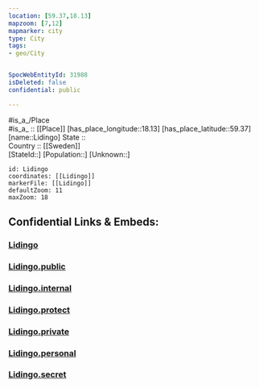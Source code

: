 ```yaml
---
location: [59.37,18.13] 
mapzoom: [7,12] 
mapmarker: city 
type: City
tags:
- geo/City


SpocWebEntityId: 31988
isDeleted: false
confidential: public

---
```

#is_a_/Place  
#is_a_ :: [[Place]] 
[has_place_longitude::18.13] 
[has_place_latitude::59.37] 
[name::Lidingo] 
State ::  
Country :: [[Sweden]]  
[StateId::] 
[Population::] 
[Unknown::] 


```leaflet
id: Lidingo
coordinates: [[Lidingo]] 
markerFile: [[Lidingo]] 
defaultZoom: 11 
maxZoom: 18
```


## Confidential Links & Embeds: 

### [Lidingo](/_Standards/Earth/Continent/Europe/Europe~North/Sweden/Provinces~Sweden/Stockholm,Province/City/Lidingo.md) 

### [Lidingo.public](/_public/Earth/Continent/Europe/Europe~North/Sweden/Provinces~Sweden/Stockholm,Province/City/Lidingo.public.md) 

### [Lidingo.internal](/_internal/Earth/Continent/Europe/Europe~North/Sweden/Provinces~Sweden/Stockholm,Province/City/Lidingo.internal.md) 

### [Lidingo.protect](/_protect/Earth/Continent/Europe/Europe~North/Sweden/Provinces~Sweden/Stockholm,Province/City/Lidingo.protect.md) 

### [Lidingo.private](/_private/Earth/Continent/Europe/Europe~North/Sweden/Provinces~Sweden/Stockholm,Province/City/Lidingo.private.md) 

### [Lidingo.personal](/_personal/Earth/Continent/Europe/Europe~North/Sweden/Provinces~Sweden/Stockholm,Province/City/Lidingo.personal.md) 

### [Lidingo.secret](/_secret/Earth/Continent/Europe/Europe~North/Sweden/Provinces~Sweden/Stockholm,Province/City/Lidingo.secret.md)

